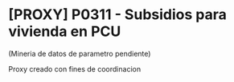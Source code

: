 # [PROXY] P0311 - Subsidios para vivienda en PCU

(Mineria de datos de parametro pendiente)

Proxy creado con fines de coordinacion